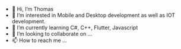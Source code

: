 - 👋 Hi, I’m Thomas
- 👀 I’m interested in Mobile and Desktop development as well as IOT development.
- 🌱 I’m currently learning C#, C++, Flutter, Javascript
- 💞️ I’m looking to collaborate on ...
- 📫 How to reach me ...

<!---
vicelikedust/vicelikedust is a ✨ special ✨ repository because its `README.md` (this file) appears on your GitHub profile.
You can click the Preview link to take a look at your changes.
--->
